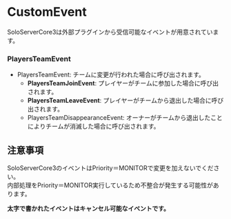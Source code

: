 # CustomEvent
SoloServerCore3は外部プラグインから受信可能なイベントが用意されています。

### PlayersTeamEvent
- PlayersTeamEvent: チームに変更が行われた場合に呼び出されます。
    - **PlayersTeamJoinEvent**: プレイヤーがチームに参加した場合に呼び出されます。
    - **PlayersTeamLeaveEvent**: プレイヤーがチームから退出した場合に呼び出されます。
    - PlayersTeamDisappearanceEvent: オーナーがチームから退出したことによりチームが消滅した場合に呼び出されます。

## 注意事項
SoloServerCore3のイベントはPriority＝MONITORで変更を加えないでください。  
内部処理をPriority＝MONITOR実行しているため不整合が発生する可能性があります。

**太字で書かれたイベントはキャンセル可能なイベントです。**